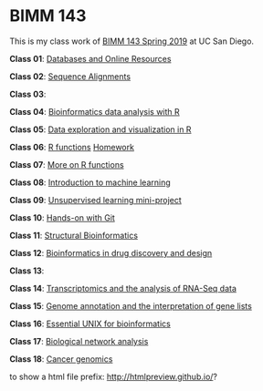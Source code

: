 # BIMM 143

This is my class work of [BIMM 143 Spring 2019](https://bioboot.github.io/bimm143_S19/) at UC San Diego.

**Class 01**: 
[Databases and Online Resources](http://htmlpreview.github.io/?https://github.com/yiiif/BIMM143/blob/master/class01/class01.html)

**Class 02**: 
[Sequence Alignments](http://htmlpreview.github.io/?https://github.com/yiiif/BIMM143/blob/master/class02/class02.html)

**Class 03**: 

**Class 04**: 
[Bioinformatics data analysis with R](http://htmlpreview.github.io/?https://github.com/yiiif/BIMM143/blob/master/class04/class04.html)

**Class 05**: 
[Data exploration and visualization in R](http://htmlpreview.github.io/?https://github.com/yiiif/BIMM143/blob/master/class05/class05.html)

**Class 06**: 
[R functions](http://htmlpreview.github.io/?https://github.com/yiiif/BIMM143/blob/master/class06/class06.html)
[Homework](http://htmlpreview.github.io/?https://github.com/yiiif/BIMM143/blob/master/class06/homework06.html)

**Class 07**: 
[More on R functions](http://htmlpreview.github.io/?https://github.com/yiiif/BIMM143/blob/master/class07/class07.html)

**Class 08**: 
[Introduction to machine learning](http://htmlpreview.github.io/?https://github.com/yiiif/BIMM143/blob/master/class08/class08.html)

**Class 09**: 
[Unsupervised learning mini-project](http://htmlpreview.github.io/?https://github.com/yiiif/BIMM143/blob/master/class09/class09.html)

**Class 10**: 
[Hands-on with Git](http://htmlpreview.github.io/?https://github.com/yiiif/BIMM143/blob/master/class10/class10.html)

**Class 11**: 
[Structural Bioinformatics](https://github.com/yiiif/BIMM143/blob/master/class11/class11.md)

**Class 12**: 
[Bioinformatics in drug discovery and design](https://github.com/yiiif/BIMM143/blob/master/class12/class12.md)

**Class 13**:

**Class 14**: 
[Transcriptomics and the analysis of RNA-Seq data](https://github.com/yiiif/BIMM143/blob/master/class14/class14.md)

**Class 15**: 
[Genome annotation and the interpretation of gene lists](https://github.com/yiiif/BIMM143/blob/master/class15/class15.md)

**Class 16**: 
[Essential UNIX for bioinformatics](https://github.com/yiiif/BIMM143/blob/master/class16/class16.md)

**Class 17**: 
[Biological network analysis](https://github.com/yiiif/BIMM143/blob/master/class17/class17.md)

**Class 18**: 
[Cancer genomics](https://github.com/yiiif/BIMM143/blob/master/class18/class18.md)

to show a html file prefix: http://htmlpreview.github.io/?

